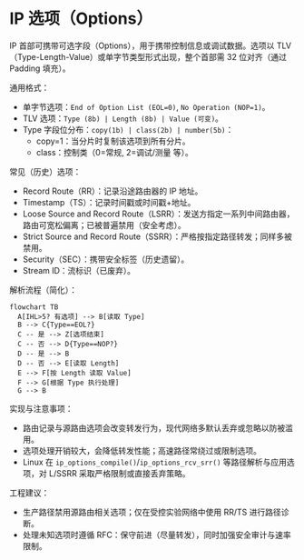 # IP 选项（Options）

IP 首部可携带可选字段（Options），用于携带控制信息或调试数据。选项以 TLV（Type-Length-Value）或单字节类型形式出现，整个首部需 32 位对齐（通过 Padding 填充）。

通用格式：

- 单字节选项：`End of Option List (EOL=0)`, `No Operation (NOP=1)`。
- TLV 选项：`Type (8b) | Length (8b) | Value (可变)`。
- Type 字段位分布：`copy(1b) | class(2b) | number(5b)`：
  - copy=1：当分片时复制该选项到所有分片。
  - class：控制类（0=常规, 2=调试/测量 等）。

常见（历史）选项：

- Record Route（RR）：记录沿途路由器的 IP 地址。
- Timestamp（TS）：记录时间戳或时间戳+地址。
- Loose Source and Record Route（LSRR）：发送方指定一系列中间路由器，路由可宽松偏离；已被普遍禁用（安全考虑）。
- Strict Source and Record Route（SSRR）：严格按指定路径转发；同样多被禁用。
- Security（SEC）：携带安全标签（历史遗留）。
- Stream ID：流标识（已废弃）。

解析流程（简化）：

```mermaid
flowchart TB
  A[IHL>5? 有选项] --> B[读取 Type]
  B --> C{Type==EOL?}
  C -- 是 --> Z[选项结束]
  C -- 否 --> D{Type==NOP?}
  D -- 是 --> B
  D -- 否 --> E[读取 Length]
  E --> F[按 Length 读取 Value]
  F --> G[根据 Type 执行处理]
  G --> B
```

实现与注意事项：

- 路由记录与源路由选项会改变转发行为，现代网络多默认丢弃或忽略以防被滥用。
- 选项处理开销较大，会降低转发性能；高速路径常绕过或限制选项。
- Linux 在 `ip_options_compile()`/`ip_options_rcv_srr()` 等路径解析与应用选项，对 L/SSRR 采取严格限制或直接丢弃策略。

工程建议：

- 生产路径禁用源路由相关选项；仅在受控实验网络中使用 RR/TS 进行路径诊断。
- 处理未知选项时遵循 RFC：保守前进（尽量转发），同时加强安全审计与速率限制。

